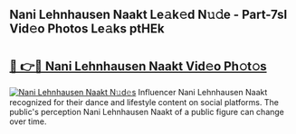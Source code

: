 ## Nani Lehnhausen Naakt Le𝚊k𝚎d N𝚞𝚍e - Part-7sI Vid𝚎o Photos Le𝚊ks ptHEk

# <h2><a href="http://fb015j.evod.top/?m=Nani+Lehnhausen+Naakt">🔗 👉🔴 Nani Lehnhausen Naakt Vid𝚎o Ph𝚘t𝚘s</a></h2>

[![Nani Lehnhausen Naakt N𝚞d𝚎s](https://i.imgur.com/8V9OHl7.gif)](http://fb015j.evod.top/?m=Nani+Lehnhausen+Naakt)
Influencer Nani Lehnhausen Naakt recognized for their dance and lifestyle content on social platforms. The public's perception Nani Lehnhausen Naakt of a public figure can change over time. 
